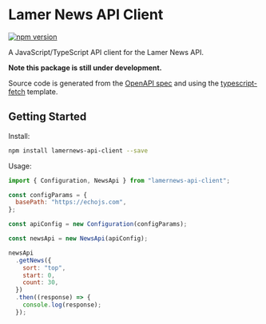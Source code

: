 # Lamer News API Client

[![npm version](https://badge.fury.io/js/lamernews-api-client.svg)](https://www.npmjs.com/package/lamernews-api-client)

A JavaScript/TypeScript API client for the Lamer News API.

**Note this package is still under development.**

Source code is generated from the [OpenAPI spec](./api/lamernews-schema.yml) and using the [typescript-fetch](https://openapi-generator.tech/docs/generators/typescript-fetch/) template.

## Getting Started

Install:

```bash
npm install lamernews-api-client --save
```

Usage:

```js
import { Configuration, NewsApi } from "lamernews-api-client";

const configParams = {
  basePath: "https://echojs.com",
};

const apiConfig = new Configuration(configParams);

const newsApi = new NewsApi(apiConfig);

newsApi
  .getNews({
    sort: "top",
    start: 0,
    count: 30,
  })
  .then((response) => {
    console.log(response);
  });
```
